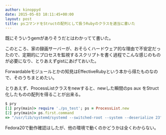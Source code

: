 ```yaml
---
author: kinoppyd
date: 2015-05-03 18:11:45+00:00
layout: post
title: psコマンドをStructの配列として扱うRubyのクラスを適当に書いた
---
```


既にそういうgemがありそうだとはわかってて書いた。

このところ、家の録画サーバーが、おそらくハードウェア的な理由で不安定だったので、定期的にプロセスを監視するスクリプトを書く過程でこんな感じのものが必要になり、とりあえずgistにあげておいた。



Forwardableモジュールとかの知見はEffectiveRubyという本から得たものなので、そのうちまとめたい。

とりあえず、ProcessListクラスをnewすると、newした瞬間のps aux をStruct化したものの配列を得ることが出来る。

```ruby
$ pry
[1] pry(main)> require './ps_test'; ps = ProcessList.new
[2] pry(main)> ps.first.command
=> "/usr/lib/systemd/systemd --switched-root --system --deserialize 23"
```

Fedora20で動作確認はしたが、他の環境で動くのかどうかは全くわからない。
